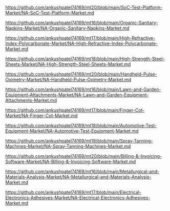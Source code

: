 <p><a href="https://github.com/ankushpatel74169/mt20/blob/main/SoC-Test-Platform-Market/NA-SoC-Test-Platform-Market.md">https://github.com/ankushpatel74169/mt20/blob/main/SoC-Test-Platform-Market/NA-SoC-Test-Platform-Market.md</a></p><p><a href="https://github.com/ankushpatel74169/mt16/blob/main/Organic-Sanitary-Napkins-Market/NA-Organic-Sanitary-Napkins-Market.md">https://github.com/ankushpatel74169/mt16/blob/main/Organic-Sanitary-Napkins-Market/NA-Organic-Sanitary-Napkins-Market.md</a></p><p><a href="https://github.com/ankushpatel74169/mt17/blob/main/High-Refractive-Index-Polycarbonate-Market/NA-High-Refractive-Index-Polycarbonate-Market.md">https://github.com/ankushpatel74169/mt17/blob/main/High-Refractive-Index-Polycarbonate-Market/NA-High-Refractive-Index-Polycarbonate-Market.md</a></p><p><a href="https://github.com/ankushpatel74169/mt18/blob/main/High-Strength-Steel-Sheets-Market/NA-High-Strength-Steel-Sheets-Market.md">https://github.com/ankushpatel74169/mt18/blob/main/High-Strength-Steel-Sheets-Market/NA-High-Strength-Steel-Sheets-Market.md</a></p><p><a href="https://github.com/ankushpatel74169/mt20/blob/main/Handheld-Pulse-Oximetry-Market/NA-Handheld-Pulse-Oximetry-Market.md">https://github.com/ankushpatel74169/mt20/blob/main/Handheld-Pulse-Oximetry-Market/NA-Handheld-Pulse-Oximetry-Market.md</a></p><p><a href="https://github.com/ankushpatel74169/mt16/blob/main/Lawn-and-Garden-Equipment-Attachments-Market/NA-Lawn-and-Garden-Equipment-Attachments-Market.md">https://github.com/ankushpatel74169/mt16/blob/main/Lawn-and-Garden-Equipment-Attachments-Market/NA-Lawn-and-Garden-Equipment-Attachments-Market.md</a></p><p><a href="https://github.com/ankushpatel74169/mt17/blob/main/Finger-Cot-Market/NA-Finger-Cot-Market.md">https://github.com/ankushpatel74169/mt17/blob/main/Finger-Cot-Market/NA-Finger-Cot-Market.md</a></p><p><a href="https://github.com/ankushpatel74169/mt18/blob/main/Automotive-Test-Equipment-Market/NA-Automotive-Test-Equipment-Market.md">https://github.com/ankushpatel74169/mt18/blob/main/Automotive-Test-Equipment-Market/NA-Automotive-Test-Equipment-Market.md</a></p><p><a href="https://github.com/ankushpatel74169/mt19/blob/main/Spray-Tanning-Machines-Market/NA-Spray-Tanning-Machines-Market.md">https://github.com/ankushpatel74169/mt19/blob/main/Spray-Tanning-Machines-Market/NA-Spray-Tanning-Machines-Market.md</a></p><p><a href="https://github.com/ankushpatel74169/mt20/blob/main/Billing-&-Invoicing-Software-Market/NA-Billing-&-Invoicing-Software-Market.md">https://github.com/ankushpatel74169/mt20/blob/main/Billing-&-Invoicing-Software-Market/NA-Billing-&-Invoicing-Software-Market.md</a></p><p><a href="https://github.com/ankushpatel74169/mt16/blob/main/Metallurgical-and-Materials-Analysis-Market/NA-Metallurgical-and-Materials-Analysis-Market.md">https://github.com/ankushpatel74169/mt16/blob/main/Metallurgical-and-Materials-Analysis-Market/NA-Metallurgical-and-Materials-Analysis-Market.md</a></p><p><a href="https://github.com/ankushpatel74169/mt17/blob/main/Electrical-Electronics-Adhesives-Market/NA-Electrical-Electronics-Adhesives-Market.md">https://github.com/ankushpatel74169/mt17/blob/main/Electrical-Electronics-Adhesives-Market/NA-Electrical-Electronics-Adhesives-Market.md</a></p>
